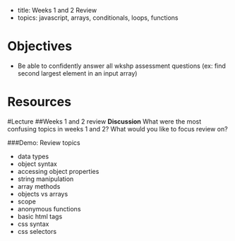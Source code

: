 - title: Weeks 1 and 2 Review
- topics: javascript, arrays, conditionals, loops, functions

# Objectives
* Be able to confidently answer all wkshp assessment questions (ex: find second largest element in an input array)

# Resources


#Lecture
##Weeks 1 and 2 review
**Discussion** What were the most confusing topics in weeks 1 and 2? What would you like to focus review on? 

###Demo: Review topics
- data types
- object syntax
- accessing object properties
- string manipulation
- array methods
- objects vs arrays
- scope
- anonymous functions
- basic html tags
- css syntax
- css selectors